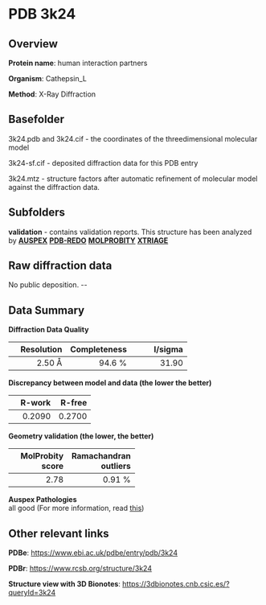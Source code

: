 # PDB 3k24

## Overview

**Protein name**: human interaction partners

**Organism**: Cathepsin_L

**Method**: X-Ray Diffraction

## Basefolder

3k24.pdb and 3k24.cif - the coordinates of the threedimensional molecular model

3k24-sf.cif - deposited diffraction data for this PDB entry

3k24.mtz - structure factors after automatic refinement of molecular model against the diffraction data.

## Subfolders





**validation** - contains validation reports. This structure has been analyzed by [**AUSPEX**](https://github.com/thorn-lab/coronavirus_structural_task_force/tree/master/pdb/human_interaction_partners/Cathepsin_L/3k24/validation/auspex) [**PDB-REDO**](https://github.com/thorn-lab/coronavirus_structural_task_force/tree/master/pdb/human_interaction_partners/Cathepsin_L/3k24/validation/pdb-redo) [**MOLPROBITY**](https://github.com/thorn-lab/coronavirus_structural_task_force/tree/master/pdb/human_interaction_partners/Cathepsin_L/3k24/validation/molprobity) [**XTRIAGE**](https://github.com/thorn-lab/coronavirus_structural_task_force/blob/master/pdb/human_interaction_partners/Cathepsin_L/3k24/validation/Xtriage_output.log)  



## Raw diffraction data

No public deposition. --<br> 

## Data Summary
**Diffraction Data Quality**

|   | Resolution | Completeness| I/sigma |
|---|-------------:|----------------:|--------------:|
|   |2.50 Å|94.6  %|<img width=50/>31.90|

**Discrepancy between model and data (the lower the better)**

|   | **R-work**| **R-free**   
|---|-------------:|----------------:|           
||  0.2090|  0.2700|

**Geometry validation (the lower, the better)**

|   |**MolProbity<br>score**| **Ramachandran<br>outliers** 
|---|-------------:|----------------:|
||  2.78|  0.91 %|

**Auspex Pathologies**<br> all good (For more information, read [this](https://github.com/thorn-lab/coronavirus_structural_task_force/blob/master/pdb/human_interaction_partners/Cathepsin_L/3k24/validation/auspex/3k24_auspex_comments.txt))

 



## Other relevant links 
**PDBe**:  https://www.ebi.ac.uk/pdbe/entry/pdb/3k24
 
**PDBr**: https://www.rcsb.org/structure/3k24 

**Structure view with 3D Bionotes**: https://3dbionotes.cnb.csic.es/?queryId=3k24

